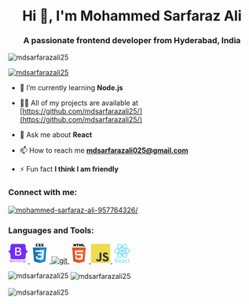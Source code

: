 <h1 align="center">Hi 👋, I'm Mohammed Sarfaraz Ali</h1>
<h3 align="center">A passionate frontend developer from Hyderabad, India</h3>

<p align="left"> <img src="https://komarev.com/ghpvc/?username=mdsarfarazali25&label=Profile%20views&color=0e75b6&style=flat" alt="mdsarfarazali25" /> </p>

<p align="left"> <a href="https://github.com/ryo-ma/github-profile-trophy"><img src="https://github-profile-trophy.vercel.app/?username=mdsarfarazali25" alt="mdsarfarazali25" /></a> </p>

- 🌱 I’m currently learning **Node.js**

- 👨‍💻 All of my projects are available at [https://github.com/mdsarfarazali25/](https://github.com/mdsarfarazali25/)

- 💬 Ask me about **React**

- 📫 How to reach me **mdsarfarazali025@gmail.com**

- ⚡ Fun fact **I think I am friendly**

<h3 align="left">Connect with me:</h3>
<p align="left">
<a href="https://linkedin.com/in/mohammed-sarfaraz-ali-957764326/" target="blank"><img align="center" src="https://raw.githubusercontent.com/rahuldkjain/github-profile-readme-generator/master/src/images/icons/Social/linked-in-alt.svg" alt="mohammed-sarfaraz-ali-957764326/" height="30" width="40" /></a>
</p>

<h3 align="left">Languages and Tools:</h3>
<p align="left"> <a href="https://getbootstrap.com" target="_blank" rel="noreferrer"> <img src="https://raw.githubusercontent.com/devicons/devicon/master/icons/bootstrap/bootstrap-plain-wordmark.svg" alt="bootstrap" width="40" height="40"/> </a> <a href="https://www.w3schools.com/css/" target="_blank" rel="noreferrer"> <img src="https://raw.githubusercontent.com/devicons/devicon/master/icons/css3/css3-original-wordmark.svg" alt="css3" width="40" height="40"/> </a> <a href="https://git-scm.com/" target="_blank" rel="noreferrer"> <img src="https://www.vectorlogo.zone/logos/git-scm/git-scm-icon.svg" alt="git" width="40" height="40"/> </a> <a href="https://www.w3.org/html/" target="_blank" rel="noreferrer"> <img src="https://raw.githubusercontent.com/devicons/devicon/master/icons/html5/html5-original-wordmark.svg" alt="html5" width="40" height="40"/> </a> <a href="https://developer.mozilla.org/en-US/docs/Web/JavaScript" target="_blank" rel="noreferrer"> <img src="https://raw.githubusercontent.com/devicons/devicon/master/icons/javascript/javascript-original.svg" alt="javascript" width="40" height="40"/> </a> <a href="https://reactjs.org/" target="_blank" rel="noreferrer"> <img src="https://raw.githubusercontent.com/devicons/devicon/master/icons/react/react-original-wordmark.svg" alt="react" width="40" height="40"/> </a> </p>

<p><img align="left" src="https://github-readme-stats.vercel.app/api/top-langs?username=mdsarfarazali25&show_icons=true&locale=en&layout=compact" alt="mdsarfarazali25" /></p>

<p>&nbsp;<img align="center" src="https://github-readme-stats.vercel.app/api?username=mdsarfarazali25&show_icons=true&locale=en" alt="mdsarfarazali25" /></p>

<p><img align="center" src="https://github-readme-streak-stats.herokuapp.com/?user=mdsarfarazali25&" alt="mdsarfarazali25" /></p>

